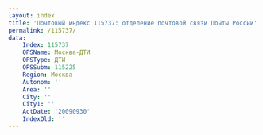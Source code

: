 ```yaml
---
layout: index
title: 'Почтовый индекс 115737: отделение почтовой связи Почты России'
permalink: /115737/
data:
    Index: 115737
    OPSName: Москва-ДТИ
    OPSType: ДТИ
    OPSSubm: 115225
    Region: Москва
    Autonom: ''
    Area: ''
    City: ''
    City1: ''
    ActDate: '20090930'
    IndexOld: ''
---
```

